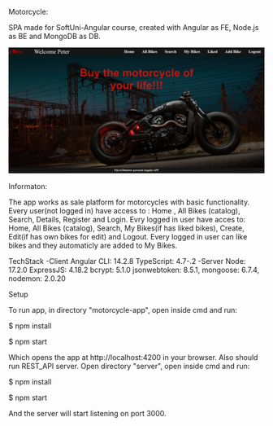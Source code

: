 Motorcycle:

SPA  made for SoftUni-Angular course, created with Angular as FE, Node.js as BE and MongoDB as DB.

![](Welcome.jpg)

Informaton:

The app works as sale platform for motorcycles with basic functionality.
Every user(not logged in) have access to : Home , All Bikes (catalog), Search, Details, Register and Login.
Evry logged in user have acces to: Home, All Bikes (catalog), Search, My Bikes(if has liked bikes), Create, Edit(if has own bikes for edit) and Logout.
Every logged in user can like bikes and they automaticly are added to My Bikes.


TechStack
-Client
    Angular CLI: 14.2.8
    TypeScript: 4.7-.2
-Server
    Node: 17.2.0
    ExpressJS: 4.18.2
    bcrypt: 5.1.0
    jsonwebtoken: 8.5.1,
    mongoose: 6.7.4,
    nodemon: 2.0.20

Setup

To run app, in directory "motorcycle-app",  open inside cmd and run:

$ npm install

$ npm start

Which opens the app at http://localhost:4200 in your browser.
Also should run REST_API server.
Open directory "server", open inside cmd and run:

$ npm install

$ npm start

And the server will start listening on port 3000.
